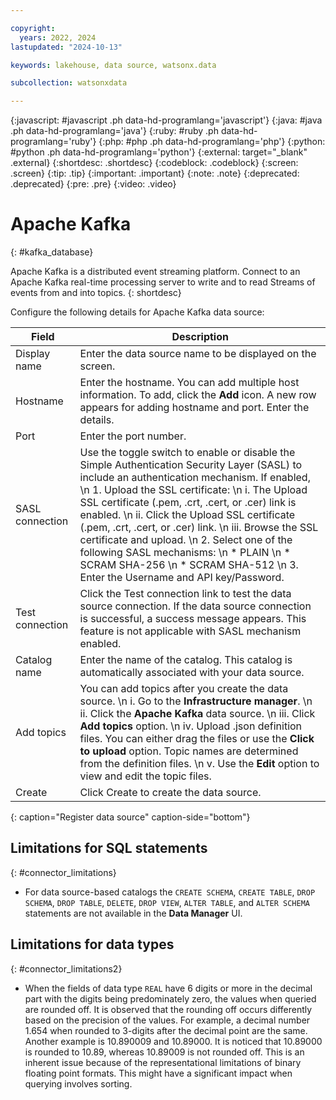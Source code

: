 ```yaml
---

copyright:
  years: 2022, 2024
lastupdated: "2024-10-13"

keywords: lakehouse, data source, watsonx.data

subcollection: watsonxdata

---
```


{:javascript: #javascript .ph data-hd-programlang='javascript'}
{:java: #java .ph data-hd-programlang='java'}
{:ruby: #ruby .ph data-hd-programlang='ruby'}
{:php: #php .ph data-hd-programlang='php'}
{:python: #python .ph data-hd-programlang='python'}
{:external: target="_blank" .external}
{:shortdesc: .shortdesc}
{:codeblock: .codeblock}
{:screen: .screen}
{:tip: .tip}
{:important: .important}
{:note: .note}
{:deprecated: .deprecated}
{:pre: .pre}
{:video: .video}

# Apache Kafka
{: #kafka_database}

Apache Kafka is a distributed event streaming platform. Connect to an Apache Kafka real-time processing server to write and to read Streams of events from and into topics.
{: shortdesc}


 Configure the following details for Apache Kafka data source:

 | Field           | Description        |
 |------------------|--------------------|
 | Display name    | Enter the data source name to be displayed on the screen. |
 | Hostname            | Enter the hostname. You can add multiple host information. To add, click the **Add** icon. A new row appears for adding hostname and port. Enter the details.  |
 | Port             | Enter the port number. |
 | SASL connection   | Use the toggle switch to enable or disable the Simple Authentication Security Layer (SASL) to include an authentication mechanism. If enabled, \n 1. Upload the SSL certificate: \n i. The Upload SSL certificate (.pem, .crt, .cert, or .cer) link is enabled. \n ii. Click the Upload SSL certificate (.pem, .crt, .cert, or .cer) link. \n iii. Browse the SSL certificate and upload. \n 2. Select one of the following SASL mechanisms: \n * PLAIN \n * SCRAM SHA-256 \n * SCRAM SHA-512 \n 3. Enter the Username and API key/Password.|
 | Test connection     | Click the Test connection link to test the data source connection. If the data source connection is successful, a success message appears. This feature is not applicable with SASL mechanism enabled.|
 | Catalog name | Enter the name of the catalog. This catalog is automatically associated with your data source. |
 | Add topics    | You can add topics after you create the data source.  \n i. Go to the **Infrastructure manager**. \n ii. Click the **Apache Kafka** data source. \n iii. Click **Add topics** option. \n iv. Upload .json definition files. You can either drag the files or use the **Click to upload** option. Topic names are determined from the definition files. \n v. Use the **Edit** option to view and edit the topic files.|
 | Create | Click Create to create the data source. |
 {: caption="Register data source" caption-side="bottom"}


## Limitations for SQL statements
{: #connector_limitations}

* For data source-based catalogs the `CREATE SCHEMA`, `CREATE TABLE`, `DROP SCHEMA`, `DROP TABLE`, `DELETE`, `DROP VIEW`, `ALTER TABLE`, and `ALTER SCHEMA` statements are not available in the **Data Manager** UI.

## Limitations for data types
{: #connector_limitations2}

* When the fields of data type `REAL` have 6 digits or more in the decimal part with the digits being predominately zero, the values when queried are rounded off. It is observed that the rounding off occurs differently based on the precision of the values. For example, a decimal number 1.654 when rounded to 3-digits after the decimal point are the same. Another example is 10.890009 and 10.89000. It is noticed that 10.89000 is rounded to 10.89, whereas 10.89009 is not rounded off. This is an inherent issue because of the representational limitations of binary floating point formats. This might have a significant impact when querying involves sorting.

